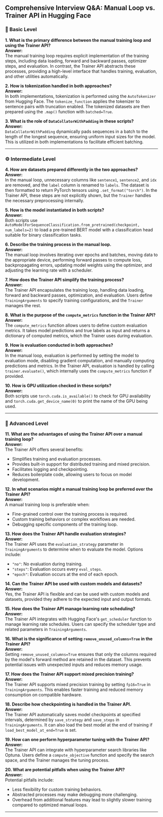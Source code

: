 ## Comprehensive Interview Q&A: Manual Loop vs. Trainer API in Hugging Face

### 🔹 Basic Level

**1. What is the primary difference between the manual training loop and using the Trainer API?**  
**Answer:**  
The manual training loop requires explicit implementation of the training steps, including data loading, forward and backward passes, optimizer steps, and evaluation. In contrast, the Trainer API abstracts these processes, providing a high-level interface that handles training, evaluation, and other utilities automatically.

**2. How is tokenization handled in both approaches?**  
**Answer:**  
In both implementations, tokenization is performed using the `AutoTokenizer` from Hugging Face. The `tokenize_function` applies the tokenizer to sentence pairs with truncation enabled. The tokenized datasets are then prepared using the `.map()` function with `batched=True`.

**3. What is the role of `DataCollatorWithPadding` in these scripts?**  
**Answer:**  
`DataCollatorWithPadding` dynamically pads sequences in a batch to the length of the longest sequence, ensuring uniform input sizes for the model. This is utilized in both implementations to facilitate efficient batching.

---

### ⚙️ Intermediate Level

**4. How are datasets prepared differently in the two approaches?**  
**Answer:**  
In the manual loop, unnecessary columns like `sentence1`, `sentence2`, and `idx` are removed, and the `label` column is renamed to `labels`. The dataset is then formatted to return PyTorch tensors using `.set_format("torch")`. In the Trainer API, these steps are not explicitly shown, but the `Trainer` handles the necessary preprocessing internally.

**5. How is the model instantiated in both scripts?**  
**Answer:**  
Both scripts use `AutoModelForSequenceClassification.from_pretrained(checkpoint, num_labels=2)` to load a pre-trained BERT model with a classification head suitable for binary classification tasks.

**6. Describe the training process in the manual loop.**  
**Answer:**  
The manual loop involves iterating over epochs and batches, moving data to the appropriate device, performing forward passes to compute loss, backpropagating errors, updating model weights using the optimizer, and adjusting the learning rate with a scheduler.

**7. How does the Trainer API simplify the training process?**  
**Answer:**  
The Trainer API encapsulates the training loop, handling data loading, forward and backward passes, optimization, and evaluation. Users define `TrainingArguments` to specify training configurations, and the `Trainer` manages the rest.

**8. What is the purpose of the `compute_metrics` function in the Trainer API?**  
**Answer:**  
The `compute_metrics` function allows users to define custom evaluation metrics. It takes model predictions and true labels as input and returns a dictionary of computed metrics, which the Trainer uses during evaluation.

**9. How is evaluation conducted in both approaches?**  
**Answer:**  
In the manual loop, evaluation is performed by setting the model to evaluation mode, disabling gradient computation, and manually computing predictions and metrics. In the Trainer API, evaluation is handled by calling `trainer.evaluate()`, which internally uses the `compute_metrics` function if provided.

**10. How is GPU utilization checked in these scripts?**  
**Answer:**  
Both scripts use `torch.cuda.is_available()` to check for GPU availability and `torch.cuda.get_device_name(0)` to print the name of the GPU being used.

---

### 🚀 Advanced Level

**11. What are the advantages of using the Trainer API over a manual training loop?**  
**Answer:**  
The Trainer API offers several benefits:
- Simplifies training and evaluation processes.
- Provides built-in support for distributed training and mixed precision.
- Facilitates logging and checkpointing.
- Reduces boilerplate code, allowing users to focus on model development.

**12. In what scenarios might a manual training loop be preferred over the Trainer API?**  
**Answer:**  
A manual training loop is preferable when:
- Fine-grained control over the training process is required.
- Custom training behaviors or complex workflows are needed.
- Debugging specific components of the training loop.

**13. How does the Trainer API handle evaluation strategies?**  
**Answer:**  
The Trainer API uses the `evaluation_strategy` parameter in `TrainingArguments` to determine when to evaluate the model. Options include:
- `"no"`: No evaluation during training.
- `"steps"`: Evaluation occurs every `eval_steps`.
- `"epoch"`: Evaluation occurs at the end of each epoch.

**14. Can the Trainer API be used with custom models and datasets?**  
**Answer:**  
Yes, the Trainer API is flexible and can be used with custom models and datasets, provided they adhere to the expected input and output formats.

**15. How does the Trainer API manage learning rate scheduling?**  
**Answer:**  
The Trainer API integrates with Hugging Face's `get_scheduler` function to manage learning rate schedules. Users can specify the scheduler type and related parameters in `TrainingArguments`.

**16. What is the significance of setting `remove_unused_columns=True` in the Trainer API?**  
**Answer:**  
Setting `remove_unused_columns=True` ensures that only the columns required by the model's forward method are retained in the dataset. This prevents potential issues with unexpected inputs and reduces memory usage.

**17. How does the Trainer API support mixed precision training?**  
**Answer:**  
The Trainer API supports mixed precision training by setting `fp16=True` in `TrainingArguments`. This enables faster training and reduced memory consumption on compatible hardware.

**18. Describe how checkpointing is handled in the Trainer API.**  
**Answer:**  
The Trainer API automatically saves model checkpoints at specified intervals, determined by `save_strategy` and `save_steps` in `TrainingArguments`. It can also load the best model at the end of training if `load_best_model_at_end=True` is set.

**19. How can one perform hyperparameter tuning with the Trainer API?**  
**Answer:**  
The Trainer API can integrate with hyperparameter search libraries like Optuna. Users define a `compute_objective` function and specify the search space, and the Trainer manages the tuning process.

**20. What are potential pitfalls when using the Trainer API?**  
**Answer:**  
Potential pitfalls include:
- Less flexibility for custom training behaviors.
- Abstracted processes may make debugging more challenging.
- Overhead from additional features may lead to slightly slower training compared to optimized manual loops.

---
